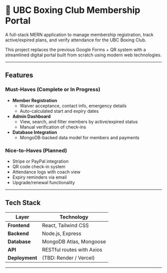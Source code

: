 # 🥊 UBC Boxing Club Membership Portal

A full-stack MERN application to manage membership registration, track active/expired plans, and verify attendance for the UBC Boxing Club.

This project replaces the previous Google Forms + QR system with a streamlined digital portal built from scratch using modern web technologies.

---

## Features

### Must-Haves (Complete or In Progress)

- **Member Registration**
  - Waiver acceptance, contact info, emergency details
  - Auto-calculated start and expiry dates
- **Admin Dashboard**
  - View, search, and filter members by active/expired status
  - Manual verification of check-ins
- **Database Integration**
  - MongoDB-backed data model for members and payments

### Nice-to-Haves (Planned)

- Stripe or PayPal integration
- QR code check-in system
- Attendance logs with coach view
- Expiry reminders via email
- Upgrade/renewal functionality

---

## Tech Stack

| Layer          | Technology                |
| -------------- | ------------------------- |
| **Frontend**   | React, Tailwind CSS       |
| **Backend**    | Node.js, Express          |
| **Database**   | MongoDB Atlas, Mongoose   |
| **API**        | RESTful routes with Axios |
| **Deployment** | (TBD: Render / Vercel)    |

---
